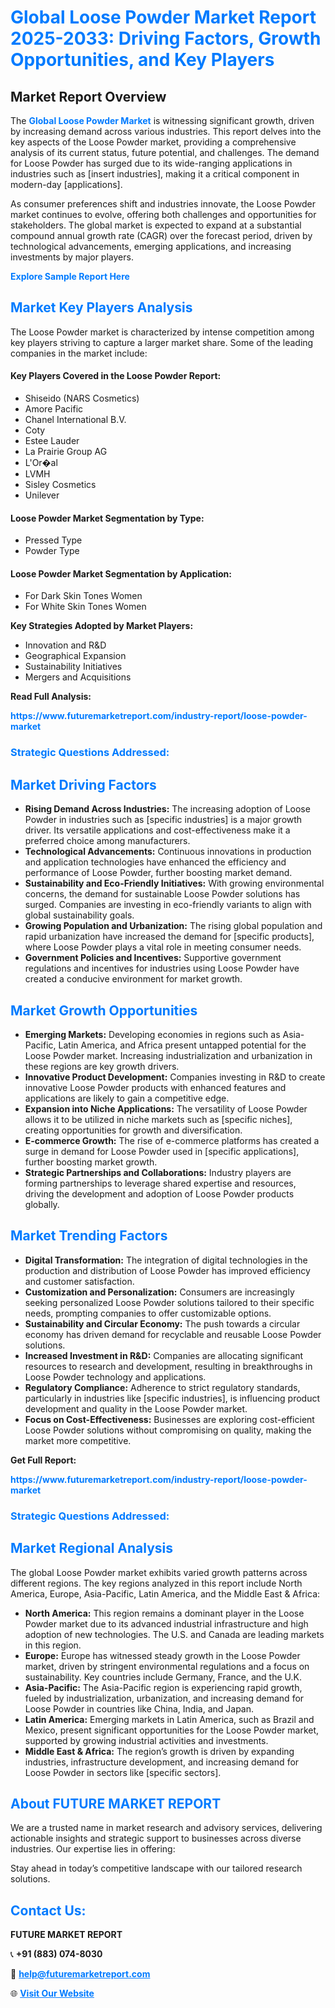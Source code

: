 <h1 style="color: #007BFF;">Global Loose Powder Market Report 2025-2033: Driving Factors, Growth Opportunities, and Key Players</h1>

<section id="overview">
<h2>Market Report Overview</h2>
<p>The <a href="https://www.futuremarketreport.com/industry-report/loose-powder-market" style="color: #007BFF; text-decoration: none;"><strong>Global Loose Powder Market</strong></a> is witnessing significant growth, driven by increasing demand across various industries. This report delves into the key aspects of the Loose Powder market, providing a comprehensive analysis of its current status, future potential, and challenges. The demand for Loose Powder has surged due to its wide-ranging applications in industries such as [insert industries], making it a critical component in modern-day [applications].</p>
<p>As consumer preferences shift and industries innovate, the Loose Powder market continues to evolve, offering both challenges and opportunities for stakeholders. The global market is expected to expand at a substantial compound annual growth rate (CAGR) over the forecast period, driven by technological advancements, emerging applications, and increasing investments by major players.</p>
</section>

<section id="overview">
<p><a href="https://www.futuremarketreport.com/request-sample/reportId=92592" style="color: #007BFF; text-decoration: none;"><strong>Explore Sample Report Here</strong></a></p>
</section>

<section id="key-players">
<h2 style="color: #007BFF;">Market Key Players Analysis</h2>
<p>The Loose Powder market is characterized by intense competition among key players striving to capture a larger market share. Some of the leading companies in the market include:</p>
<h4>Key Players Covered in the Loose Powder Report:</h4>
<ul><li>Shiseido (NARS Cosmetics)</li><li>Amore Pacific</li><li>Chanel International B.V.</li><li>Coty</li><li>Estee Lauder</li><li>La Prairie Group AG</li><li>L&#039;Or�al</li><li>LVMH</li><li>Sisley Cosmetics</li><li>Unilever</li></ul>
<h4>Loose Powder Market Segmentation by Type:</h4>
<ul><li>Pressed Type</li><li>Powder Type</li></ul>

<h4>Loose Powder Market Segmentation by Application:</h4>
<ul><li>For Dark Skin Tones Women</li><li>For White Skin Tones Women</li></ul>
<p><strong>Key Strategies Adopted by Market Players:</strong></p>
<ul>
<li>Innovation and R&D</li>
<li>Geographical Expansion</li>
<li>Sustainability Initiatives</li>
<li>Mergers and Acquisitions</li>
</ul>
</section>

<section>
<p><strong>Read Full Analysis: </strong></p><a href="https://www.futuremarketreport.com/industry-report/loose-powder-market" style="color: #007BFF; text-decoration: none;"><strong>https://www.futuremarketreport.com/industry-report/loose-powder-market</strong></a>
<h3 style="color: #007BFF;">Strategic Questions Addressed:</h3>
</section>

<section id="driving-factors">
<h2 style="color: #007BFF;">Market Driving Factors</h2>
<ul>
<li><strong>Rising Demand Across Industries:</strong> The increasing adoption of Loose Powder in industries such as [specific industries] is a major growth driver. Its versatile applications and cost-effectiveness make it a preferred choice among manufacturers.</li>
<li><strong>Technological Advancements:</strong> Continuous innovations in production and application technologies have enhanced the efficiency and performance of Loose Powder, further boosting market demand.</li>
<li><strong>Sustainability and Eco-Friendly Initiatives:</strong> With growing environmental concerns, the demand for sustainable Loose Powder solutions has surged. Companies are investing in eco-friendly variants to align with global sustainability goals.</li>
<li><strong>Growing Population and Urbanization:</strong> The rising global population and rapid urbanization have increased the demand for [specific products], where Loose Powder plays a vital role in meeting consumer needs.</li>
<li><strong>Government Policies and Incentives:</strong> Supportive government regulations and incentives for industries using Loose Powder have created a conducive environment for market growth.</li>
</ul>
</section>

<section id="growth-opportunities">
<h2 style="color: #007BFF;">Market Growth Opportunities</h2>
<ul>
<li><strong>Emerging Markets:</strong> Developing economies in regions such as Asia-Pacific, Latin America, and Africa present untapped potential for the Loose Powder market. Increasing industrialization and urbanization in these regions are key growth drivers.</li>
<li><strong>Innovative Product Development:</strong> Companies investing in R&D to create innovative Loose Powder products with enhanced features and applications are likely to gain a competitive edge.</li>
<li><strong>Expansion into Niche Applications:</strong> The versatility of Loose Powder allows it to be utilized in niche markets such as [specific niches], creating opportunities for growth and diversification.</li>
<li><strong>E-commerce Growth:</strong> The rise of e-commerce platforms has created a surge in demand for Loose Powder used in [specific applications], further boosting market growth.</li>
<li><strong>Strategic Partnerships and Collaborations:</strong> Industry players are forming partnerships to leverage shared expertise and resources, driving the development and adoption of Loose Powder products globally.</li>
</ul>
</section>

<section id="trending-factors">
<h2 style="color: #007BFF;">Market Trending Factors</h2>
<ul>
<li><strong>Digital Transformation:</strong> The integration of digital technologies in the production and distribution of Loose Powder has improved efficiency and customer satisfaction.</li>
<li><strong>Customization and Personalization:</strong> Consumers are increasingly seeking personalized Loose Powder solutions tailored to their specific needs, prompting companies to offer customizable options.</li>
<li><strong>Sustainability and Circular Economy:</strong> The push towards a circular economy has driven demand for recyclable and reusable Loose Powder solutions.</li>
<li><strong>Increased Investment in R&D:</strong> Companies are allocating significant resources to research and development, resulting in breakthroughs in Loose Powder technology and applications.</li>
<li><strong>Regulatory Compliance:</strong> Adherence to strict regulatory standards, particularly in industries like [specific industries], is influencing product development and quality in the Loose Powder market.</li>
<li><strong>Focus on Cost-Effectiveness:</strong> Businesses are exploring cost-efficient Loose Powder solutions without compromising on quality, making the market more competitive.</li>
</ul>
</section>

<section>
<p><strong>Get Full Report: </strong></p><a href="https://www.futuremarketreport.com/industry-report/loose-powder-market" style="color: #007BFF; text-decoration: none;"><strong>https://www.futuremarketreport.com/industry-report/loose-powder-market</strong></a>
<h3 style="color: #007BFF;">Strategic Questions Addressed:</h3>
</section>


<section id="regional-analysis">
<h2 style="color: #007BFF;">Market Regional Analysis</h2>
<p>The global Loose Powder market exhibits varied growth patterns across different regions. The key regions analyzed in this report include North America, Europe, Asia-Pacific, Latin America, and the Middle East & Africa:</p>
<ul>
<li><strong>North America:</strong> This region remains a dominant player in the Loose Powder market due to its advanced industrial infrastructure and high adoption of new technologies. The U.S. and Canada are leading markets in this region.</li>
<li><strong>Europe:</strong> Europe has witnessed steady growth in the Loose Powder market, driven by stringent environmental regulations and a focus on sustainability. Key countries include Germany, France, and the U.K.</li>
<li><strong>Asia-Pacific:</strong> The Asia-Pacific region is experiencing rapid growth, fueled by industrialization, urbanization, and increasing demand for Loose Powder in countries like China, India, and Japan.</li>
<li><strong>Latin America:</strong> Emerging markets in Latin America, such as Brazil and Mexico, present significant opportunities for the Loose Powder market, supported by growing industrial activities and investments.</li>
<li><strong>Middle East & Africa:</strong> The region’s growth is driven by expanding industries, infrastructure development, and increasing demand for Loose Powder in sectors like [specific sectors].</li>
</ul>
</section>

<footer>
<h2 style="color: #007BFF;">About FUTURE MARKET REPORT</h2>
<p>We are a trusted name in market research and advisory services, delivering actionable insights and strategic support to businesses across diverse industries. Our expertise lies in offering:</p>

<p>Stay ahead in today’s competitive landscape with our tailored research solutions.</p>

<h2 style="color: #007BFF;">Contact Us:</h2>
<p><strong>FUTURE MARKET REPORT</strong></p>
<p>📞 <strong>+91 (883) 074-8030</strong></p>
<p>📧 <strong><a href="mailto:help@futuremarketreport.com" style="color: #007BFF;">help@futuremarketreport.com</a></strong></p>
<p>🌐 <strong><a href="https://www.futuremarketreport.com/" style="color: #007BFF;">Visit Our Website</a></strong></p>
</footer>